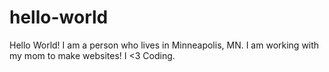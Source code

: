 # hello-world
Hello World! I am a person who lives in Minneapolis, MN. I am working with my mom to make websites! I <3 Coding.
